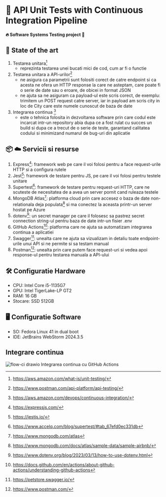 # 🚀 API Unit Tests with Continuous Integration Pipeline
#### 🔥 Software Systems Testing project 🚀
## 🎨 State of the art
1. Testarea unitara[^1]
   - reprezinta testarea unei bucati mici de cod, cum ar fi o functie
2. Testarea unitara a API-urilor[^2]
   - ne asigura ca parametrii sunt folositi corect de catre endpoint si ca acesta ne ofera un HTTP response la care ne asteptam, care poate fi o serie de date sau o eroare, de obicei in format JSON
   - ne ajuta sa ne asiguram ca payload-ul este scris corect, de exemplu: trimitem un POST request catre server, iar in payload am scris city in loc de City care este numele cunoscut de baza de date
3. Integrarea continua [^3]
   - este o tehnica folosita in dezvoltarea software prin care codul este incarcat intr-un repository abia dupa ce a fost rulat cu succes un build si dupa ce a trecut de o serie de teste, garantand calitatea codului si minimizand numarul de bug-uri din aplicatie
## 📦 ☁️ Servicii si resurse
1. Express[^4]: framework web pe care il voi folosi pentru a face request-urile HTTP si a configura rutele
2. Jest[^5]: framework de testare pentru JS, pe care il voi folosi pentru testele unitare
3. Supertest[^6]: framework de testare pentru request-uri HTTP, care ne scuteste de necesitatea de a avea un server pornit cand ruleaza testele
4. MongoDB Atlas[^11]: platforma cloud prin care accesez o baza de date non-relationala deja populata[^7] si ma conectez la aceasta printr-un server hostat pe Azure
5. dotenv[^12]: un secret manager pe care il folosesc sa pastrez secret connection string-ul pentru baza de date intr-un fisier .env
6. GitHub Actions[^8]: platforma care ne ajuta sa automatizam integrarea continua a aplicatiei
7. Swagger[^9]: unealta care ne ajuta sa vizualizam in detaliu toate endpoint-urile unui API si ne permite si sa testam manual
8. Postman[^10]: unealta prin care putem face request-uri si vedea apoi response-ul pentru testarea manuala a API-ului
## 🛠️ Configuratie Hardware
- CPU: Intel Core i5-1135G7
- GPU: Intel TigerLake-LP GT2
- RAM: 16 GB
- Stocare: SSD 512GB
## 🖥️ Configuratie Software
- SO: Fedora Linux 41 in dual boot
- IDE: JetBrains WebStorm 2024.3.5
## Integrare continua
![flow-ci drawio](https://github.com/user-attachments/assets/a169e56f-c8c9-4a3f-b387-a297f9574cfc)
Integrarea continua cu GitHub Actions



[^1]: https://aws.amazon.com/what-is/unit-testing/
[^2]: https://www.postman.com/api-platform/api-testing/
[^3]: https://aws.amazon.com/devops/continuous-integration/
[^4]: https://expressjs.com/
[^5]: https://jestjs.io/
[^6]: https://www.accelq.com/blog/supertest/#tab_67efd0ec331db
[^7]: https://www.mongodb.com/docs/atlas/sample-data/sample-airbnb/
[^8]: https://docs.github.com/en/actions/about-github-actions/understanding-github-actions
[^9]: https://petstore.swagger.io/
[^10]: https://www.postman.com/
[^11]: https://www.mongodb.com/atlas
[^12]: https://www.dotenv.org/blog/2023/03/13/how-to-use-dotenv.html

